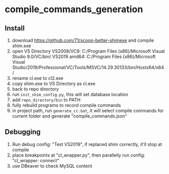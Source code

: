 # compile_commands_generation

## Install

1. download https://github.com/71/scoop-better-shimexe and compile shim.exe
1. open VS Directory 
    VS2008/VC9: C:/Program Files (x86)/Microsoft Visual Studio 9.0/VC/bin/
    VS2019 amd64: C:/Program Files (x86)/Microsoft Visual Studio/2019/Professional/VC/Tools/MSVC/14.29.30133/bin/Hostx64/x64/
1. rename cl.exe to cl2.exe
1. copy shim.exe to VS Directory as cl.exe
1. back to repo directory
1. run `init_shim_config.py`, this will set database location
1. add `repo_directory/bin` to PATH
1. fully rebuild programs to record compile commands
1. in project path, run `generate_cc.bat`, 
it will select compile commands for current folder and generate "compile_commands.json"

## Debugging

1. Run debug config: "Test VS2019", if replaced shim correctly, it'll stop at compile
1. place breakpoints at "cl_wrapper.py", then parallelly run config: "cl_wrapper: connect"
1. use DBeaver to check MySQL content
